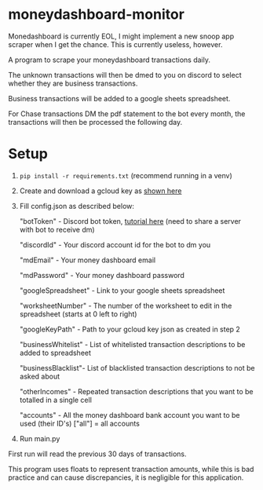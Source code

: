 # moneydashboard-monitor

Monedashboard is currently EOL, I might implement a new snoop app scraper when I get the chance. This is currently useless, however.

A program to scrape your moneydashboard transactions daily.

The unknown transactions will then be dmed to you on discord to select whether they are business transactions.

Business transactions will be added to a google sheets spreadsheet.

For Chase transactions DM the pdf statement to the bot every month, the transactions will then be processed the following day.

# Setup
1) `pip install -r requirements.txt` (recommend running in a venv)
2) Create and download a gcloud key as [shown here](http://gspread.readthedocs.org/en/latest/oauth2.html)
3) Fill config.json as described below:

    "botToken" - Discord bot token, [tutorial here](https://www.writebots.com/discord-bot-token/) (need to share a server with bot to receive dm)
    
    "discordId" - Your discord account id for the bot to dm you
    
    "mdEmail" - Your money dashboard email
    
    "mdPassword" - Your money dashboard password
    
    "googleSpreadsheet" - Link to your google sheets spreadsheet
    
    "worksheetNumber" - The number of the worksheet to edit in the spreadsheet (starts at 0 left to right)
    
    "googleKeyPath" - Path to your gcloud key json as created in step 2
    
    "businessWhitelist" - List of whitelisted transaction descriptions to be added to spreadsheet
    
    "businessBlacklist"- List of blacklisted transaction descriptions to not be asked about
    
    "otherIncomes" - Repeated transaction descriptions that you want to be totalled in a single cell
    
    "accounts" - All the money dashboard bank account you want to be used (their ID's) ["all"] = all accounts
    
4) Run main.py

First run will read the previous 30 days of transactions.



This program uses floats to represent transaction amounts, while this is bad practice and can cause discrepancies, it is negligible for this application.
